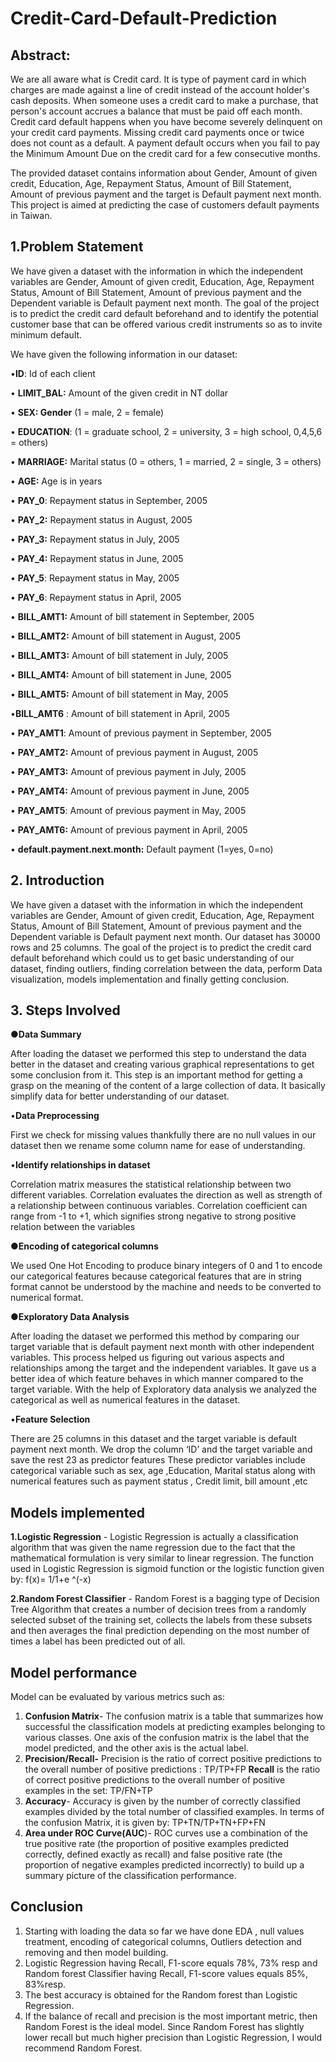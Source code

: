# Credit-Card-Default-Prediction


## **Abstract:** 
 
We are all aware what is Credit card. It is type of payment card in which charges are made against a line of credit instead of the account holder's cash deposits. When someone uses a credit card to make a purchase, that person's account accrues a balance that must be paid off each month. Credit card default happens when you have become severely delinquent on your credit card payments. Missing credit card payments once or twice does not count as a default. A payment default occurs when you fail to pay the Minimum Amount Due on the credit card for a few consecutive months.

The provided dataset contains information about Gender, Amount of given credit, Education, Age, Repayment Status, Amount of Bill Statement, Amount of previous payment and the target is Default payment next month. This project is aimed at predicting the case of customers default payments in Taiwan.


## **1.Problem Statement**
 
We have given a dataset with the information in which the independent variables are Gender, Amount of given credit, Education, Age, Repayment Status, Amount of Bill Statement, Amount of previous payment and the Dependent variable is Default payment next month. The goal of the project is to predict the credit card default beforehand and to identify the potential customer base that can be offered various credit instruments so as to invite minimum default.
 
 We have given the following information in our dataset: 

•**ID**: Id of each client

•	**LIMIT_BAL:** Amount of the given credit in NT dollar

•	**SEX: Gender** (1 = male, 2 = female)

•	**EDUCATION**: (1 = graduate school, 2 = university, 3 = high school, 0,4,5,6 = others)

•	**MARRIAGE:** Marital status (0 = others, 1 = married, 2 = single, 3 = others)

•	**AGE:** Age is in years

•	**PAY_0**: Repayment status in September, 2005

•	**PAY_2:** Repayment status in August, 2005

•	**PAY_3:** Repayment status in July, 2005

•	**PAY_4:** Repayment status in June, 2005

•	**PAY_5**: Repayment status in May, 2005

•	**PAY_6**: Repayment status in April, 2005

•	**BILL_AMT1:** Amount of bill statement in September, 2005

•	**BILL_AMT2:** Amount of bill statement in August, 2005

•	**BILL_AMT3:** Amount of bill statement in July, 2005

•	**BILL_AMT4:** Amount of bill statement in June, 2005

•	**BILL_AMT5:** Amount of bill statement in May, 2005

•**BILL_AMT6** : Amount of bill statement in April, 2005

•	**PAY_AMT1**: Amount of previous payment in September, 2005

•	**PAY_AMT2:** Amount of previous payment in August, 2005

•	**PAY_AMT3:** Amount of previous payment in July, 2005

•	**PAY_AMT4:** Amount of previous payment in June, 2005

•	**PAY_AMT5**: Amount of previous payment in May, 2005

•	**PAY_AMT6:** Amount of previous payment in April, 2005

•	**default.payment.next.month:** Default payment (1=yes, 0=no)

## **2. Introduction**
We have given a dataset with the information in which the independent variables are Gender, Amount of given credit, Education, Age, Repayment Status, Amount of Bill Statement, Amount of previous payment and the Dependent variable is Default payment next month.
Our dataset has 30000 rows and 25 columns. The goal of the project is to predict the credit card default beforehand which could us to get basic understanding of our dataset, finding outliers, finding correlation between the data, perform Data visualization, models implementation and finally getting conclusion. 

## **3. Steps Involved**

●**Data Summary**

After loading the dataset we performed this step to understand the data better in the dataset and creating various graphical representations to get some conclusion from it.
This step is an important method for getting a grasp on the meaning of the content of a large collection of data. It basically simplify data for better understanding of our dataset. 

•**Data Preprocessing**

First we check for missing values thankfully there are no null values in our dataset then we rename some column name for ease of understanding. 

•**Identify relationships in dataset** 

Correlation matrix measures the statistical relationship between two different variables. Correlation evaluates the direction as well as strength of a relationship between continuous variables. Correlation coefficient can range from -1 to +1, which signifies strong negative to strong positive relation between the variables


●**Encoding of categorical columns**

We used One Hot Encoding to produce binary integers of 0 and 1 to encode our categorical features because categorical features that are in string format cannot be understood by the machine and needs to be converted to numerical format.

●**Exploratory Data Analysis** 

After loading the dataset we performed this method by comparing our target variable that is default payment next month with other independent variables. This process helped us figuring out various aspects and relationships among the target and the independent variables. It gave us a better idea of which feature behaves in which manner compared to the target variable. With the help of Exploratory data analysis we analyzed the categorical as well as numerical features in the dataset.

•**Feature Selection**

There are 25 columns in this dataset and the target variable is default payment next month. We drop the column ‘ID’ and the target variable and save the rest 23 as predictor features These predictor variables include categorical variable such as sex,  age ,Education, Marital status along with numerical features such as payment status , Credit limit, bill amount ,etc

## **Models implemented**

**1.Logistic Regression** -
Logistic Regression is actually a classification algorithm that was given the name regression due to the fact that the mathematical formulation is very similar to linear regression.
The function used in Logistic Regression is sigmoid function or the logistic function given by:
		f(x)= 1/1+e ^(-x)


**2.Random Forest Classifier** -
Random Forest is a bagging type of Decision Tree Algorithm that creates a number of decision trees from a randomly selected subset of the training set, collects the labels from these subsets and then averages the final prediction depending on the most number of times a label has been predicted out of all.

## **Model performance**

Model can be evaluated by various metrics such as:
1.	**Confusion Matrix**- The confusion matrix is a table that summarizes how successful the classification models at predicting examples belonging to various classes. One axis of the confusion matrix is the label that the model predicted, and the other axis is the actual label.
2.	**Precision/Recall-**
Precision is the ratio of correct positive predictions to the overall number of positive predictions : TP/TP+FP
      **Recall** is the ratio of correct positive predictions to the overall number of positive 
      examples in the set: TP/FN+TP          
3.	**Accuracy**-  Accuracy is given by the number of correctly classified examples divided by the total number of classified examples. In terms of the confusion Matrix, it is given by: TP+TN/TP+TN+FP+FN
4.	**Area under ROC Curve(AUC**)- ROC curves use a combination of the true positive rate (the proportion of positive examples predicted correctly, defined exactly as recall) and false positive rate (the proportion of negative examples predicted incorrectly) to build up a summary picture of the classification performance.

## **Conclusion**
1.	Starting with loading the data so far we have done EDA , null values treatment, encoding of categorical columns, Outliers detection and removing and then model building.
2.	 Logistic Regression having Recall, F1-score equals 78%, 73% resp and Random forest Classifier having Recall, F1-score values equals 85%, 83%resp.
3.	The best accuracy is obtained for the Random forest than Logistic Regression.
4.	If the balance of recall and precision is the most important metric, then Random Forest is the ideal model. Since Random Forest has slightly lower recall but much higher precision than Logistic Regression, I would recommend Random Forest.

